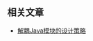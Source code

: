 ## 相关文章

+ [解耦Java模块的设计策略](https://tu-yucheng.github.io/java/2023/06/15/java-modules-decoupling-design-strategies.html)